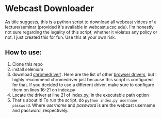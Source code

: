 
# Webcast Downloader
As title suggests, this is a python script to download all webcast videos of a lecture/seminar (provided it's available in webcast.ucsc.edu). I'm honestly not sure regarding the legality of this script, whether it violates any policy or not. I just created this for fun. Use this at your own risk.

## How to use:
 1. Clone this repo
 2. install selenium
 3. download [chromedriver](http://chromedriver.chromium.org/downloads)). Here are the list of other [browser drivers](https://www.seleniumhq.org/download/), but I highly recommend chromedriver just because this script is configured for that. If you decided to use a different driver, make sure to configure them on lines 16-21 on index.py
 4. Locate the driver at line 21 of index.py, in the executable path option
 5. That's about it! To run the script, do `python index.py username password`. Where *username* and *password* is are the webcast username and password, respectively.
